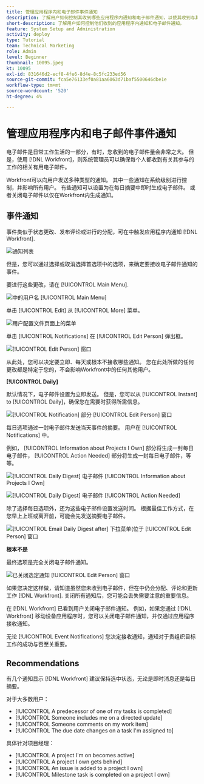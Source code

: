 ```yaml
---
title: 管理应用程序内和电子邮件事件通知
description: 了解用户如何控制其收到哪些应用程序内通知和电子邮件通知，以使其收到与其工作相关、有帮助的电子邮件。
short-description: 了解用户如何控制他们收到的应用程序内通知和电子邮件通知。
feature: System Setup and Administration
activity: deploy
type: Tutorial
team: Technical Marketing
role: Admin
level: Beginner
thumbnail: 10095.jpeg
kt: 10095
exl-id: 831646d2-ecf8-4fe6-8d4e-8c5fc233ed56
source-git-commit: fca5e76133ef0a81aa6063d71baf5500646dbe1e
workflow-type: tm+mt
source-wordcount: '520'
ht-degree: 4%

---
```


# 管理应用程序内和电子邮件事件通知

电子邮件是日常工作生活的一部分，有时，您收到的电子邮件量会非常之大。 但是，使用 [!DNL Workfront]，则系统管理员可以确保每个人都收到有关其参与的工作的相关有用电子邮件。

Workfront可以向用户发送多种类型的通知。 其中一些通知在系统级别进行控制，并影响所有用户。 有些通知可以设置为在每日摘要中即时生成电子邮件。 或者关闭电子邮件以仅在Workfront内生成通知。

## 事件通知

事件类似于状态更改、发布评论或进行的分配，可在中触发应用程序内通知 [!DNL Workfront].

![通知列表](assets/admin-fund-user-notifications-01.png)

但是，您可以通过选择或取消选择首选项中的选项，来确定要接收电子邮件通知的事件。

要进行这些更改，请在 [!UICONTROL Main Menu].

![中的用户名 [!UICONTROL Main Menu]](assets/admin-fund-user-notifications-02.png)

单击 [!UICONTROL Edit] 从 [!UICONTROL More] 菜单。

![用户配置文件页面上的菜单](assets/admin-fund-user-notifications-03.png)

单击 [!UICONTROL Notifications] 在 [!UICONTROL Edit Person] 弹出框。

![[!UICONTROL Edit Person] 窗口](assets/admin-fund-user-notifications-04.png)

从此处，您可以决定要立即、每天或根本不接收哪些通知。 您在此处所做的任何更改都是特定于您的，不会影响Workfront中的任何其他用户。

**[!UICONTROL Daily]**

默认情况下，电子邮件设置为立即发送。 但是，您可以从 [!UICONTROL Instant] to [!UICONTROL Daily]，确保您在需要时获得所需信息。

![[!UICONTROL Notification] 部分 [!UICONTROL Edit Person] 窗口](assets/admin-fund-user-notifications-05.png)

每日选项通过一封电子邮件发送当天事件的摘要。 用户在 [!UICONTROL Notifications] 中。

例如， [!UICONTROL Information about Projects I Own] 部分将生成一封每日电子邮件， [!UICONTROL Action Needed] 部分将生成一封每日电子邮件，等等。

![[!UICONTROL Daily Digest] 电子邮件 [!UICONTROL Information about Projects I Own]](assets/admin-fund-user-notifications-06.png)

![[!UICONTROL Daily Digest] 电子邮件 [!UICONTROL Action Needed]](assets/admin-fund-user-notifications-07.png)

除了选择每日选项外，还为这些电子邮件设置发送时间。 根据最佳工作方式，在您早上上班或离开前，可能会先发送摘要电子邮件。

![[!UICONTROL Email Daily Digest after] 下拉菜单(位于 [!UICONTROL Edit Person] 窗口](assets/admin-fund-user-notifications-08.png)

**根本不是**

最终选项是完全关闭电子邮件通知。

![已关闭选定通知 [!UICONTROL Edit Person] 窗口](assets/admin-fund-user-notifications-09.png)

如果您决定这样做，请知道虽然您未收到电子邮件，但在中仍会分配、评论和更新工作 [!DNL Workfront]. 关闭所有通知后，您可能会丢失需要注意的重要信息。

在 [!DNL Workfront] 已看到用户关闭电子邮件通知。 例如，如果您通过 [!DNL Workfront] 移动设备应用程序时，您可以关闭电子邮件通知，并仅通过应用程序接收通知。

无论 [!UICONTROL Event Notifications] 您决定接收通知，通知对于贵组织目标工作的成功与否至关重要。


## Recommendations

有几个通知显示 [!DNL Workfront] 建议保持选中状态，无论是即时消息还是每日摘要。

对于大多数用户：

* [!UICONTROL A predecessor of one of my tasks is completed]
* [!UICONTROL Someone includes me on a directed update]
* [!UICONTROL Someone comments on my work item]
* [!UICONTROL The due date changes on a task I'm assigned to]


具体针对项目经理：

* [!UICONTROL A project I'm on becomes active]
* [!UICONTROL A project I own gets behind]
* [!UICONTROL An issue is added to a project I own]
* [!UICONTROL Milestone task is completed on a project I own]


<!---
learn more URLs
Email notifications
guide: manage your notifications
--->
